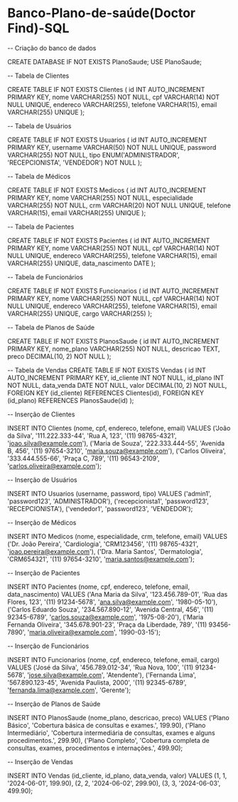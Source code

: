 # Banco-Plano-de-saúde(Doctor Find)-SQL



-- Criação do banco de dados

CREATE DATABASE IF NOT EXISTS PlanoSaude;
USE PlanoSaude;

-- Tabela de Clientes

CREATE TABLE IF NOT EXISTS Clientes (
    id INT AUTO_INCREMENT PRIMARY KEY,
    nome VARCHAR(255) NOT NULL,
    cpf VARCHAR(14) NOT NULL UNIQUE,
    endereco VARCHAR(255),
    telefone VARCHAR(15),
    email VARCHAR(255) UNIQUE
);

-- Tabela de Usuários

CREATE TABLE IF NOT EXISTS Usuarios (
    id INT AUTO_INCREMENT PRIMARY KEY,
    username VARCHAR(50) NOT NULL UNIQUE,
    password VARCHAR(255) NOT NULL,
    tipo ENUM('ADMINISTRADOR', 'RECEPCIONISTA', 'VENDEDOR') NOT NULL
);

-- Tabela de Médicos

CREATE TABLE IF NOT EXISTS Medicos (
    id INT AUTO_INCREMENT PRIMARY KEY,
    nome VARCHAR(255) NOT NULL,
    especialidade VARCHAR(255) NOT NULL,
    crm VARCHAR(20) NOT NULL UNIQUE,
    telefone VARCHAR(15),
    email VARCHAR(255) UNIQUE
);

-- Tabela de Pacientes

CREATE TABLE IF NOT EXISTS Pacientes (
    id INT AUTO_INCREMENT PRIMARY KEY,
    nome VARCHAR(255) NOT NULL,
    cpf VARCHAR(14) NOT NULL UNIQUE,
    endereco VARCHAR(255),
    telefone VARCHAR(15),
    email VARCHAR(255) UNIQUE,
    data_nascimento DATE
);

-- Tabela de Funcionários

CREATE TABLE IF NOT EXISTS Funcionarios (
    id INT AUTO_INCREMENT PRIMARY KEY,
    nome VARCHAR(255) NOT NULL,
    cpf VARCHAR(14) NOT NULL UNIQUE,
    endereco VARCHAR(255),
    telefone VARCHAR(15),
    email VARCHAR(255) UNIQUE,
    cargo VARCHAR(255)
);

-- Tabela de Planos de Saúde

CREATE TABLE IF NOT EXISTS PlanosSaude (
    id INT AUTO_INCREMENT PRIMARY KEY,
    nome_plano VARCHAR(255) NOT NULL,
    descricao TEXT,
    preco DECIMAL(10, 2) NOT NULL
);

-- Tabela de Vendas
CREATE TABLE IF NOT EXISTS Vendas (
    id INT AUTO_INCREMENT PRIMARY KEY,
    id_cliente INT NOT NULL,
    id_plano INT NOT NULL,
    data_venda DATE NOT NULL,
    valor DECIMAL(10, 2) NOT NULL,
    FOREIGN KEY (id_cliente) REFERENCES Clientes(id),
    FOREIGN KEY (id_plano) REFERENCES PlanosSaude(id)
);

-- Inserção de Clientes

INSERT INTO Clientes (nome, cpf, endereco, telefone, email) VALUES 
('João da Silva', '111.222.333-44', 'Rua A, 123', '(11) 98765-4321', 'joao.silva@example.com'),
('Maria de Souza', '222.333.444-55', 'Avenida B, 456', '(11) 97654-3210', 'maria.souza@example.com'),
('Carlos Oliveira', '333.444.555-66', 'Praça C, 789', '(11) 96543-2109', 'carlos.oliveira@example.com');

-- Inserção de Usuários

INSERT INTO Usuarios (username, password, tipo) VALUES
('admin1', 'password123', 'ADMINISTRADOR'),
('recepcionista1', 'password123', 'RECEPCIONISTA'),
('vendedor1', 'password123', 'VENDEDOR');

-- Inserção de Médicos

INSERT INTO Medicos (nome, especialidade, crm, telefone, email) VALUES
('Dr. João Pereira', 'Cardiologia', 'CRM123456', '(11) 98765-4321', 'joao.pereira@example.com'),
('Dra. Maria Santos', 'Dermatologia', 'CRM654321', '(11) 97654-3210', 'maria.santos@example.com');

-- Inserção de Pacientes

INSERT INTO Pacientes (nome, cpf, endereco, telefone, email, data_nascimento) VALUES 
('Ana Maria da Silva', '123.456.789-01', 'Rua das Flores, 123', '(11) 91234-5678', 'ana.silva@example.com', '1980-05-10'),
('Carlos Eduardo Souza', '234.567.890-12', 'Avenida Central, 456', '(11) 92345-6789', 'carlos.souza@example.com', '1975-08-20'),
('Maria Fernanda Oliveira', '345.678.901-23', 'Praça da Liberdade, 789', '(11) 93456-7890', 'maria.oliveira@example.com', '1990-03-15');

-- Inserção de Funcionários

INSERT INTO Funcionarios (nome, cpf, endereco, telefone, email, cargo) VALUES
('José da Silva', '456.789.012-34', 'Rua Nova, 100', '(11) 91234-5678', 'jose.silva@example.com', 'Atendente'),
('Fernanda Lima', '567.890.123-45', 'Avenida Paulista, 2000', '(11) 92345-6789', 'fernanda.lima@example.com', 'Gerente');

-- Inserção de Planos de Saúde

INSERT INTO PlanosSaude (nome_plano, descricao, preco) VALUES
('Plano Básico', 'Cobertura básica de consultas e exames.', 199.90),
('Plano Intermediário', 'Cobertura intermediária de consultas, exames e alguns procedimentos.', 299.90),
('Plano Completo', 'Cobertura completa de consultas, exames, procedimentos e internações.', 499.90);

-- Inserção de Vendas

INSERT INTO Vendas (id_cliente, id_plano, data_venda, valor) VALUES
(1, 1, '2024-06-01', 199.90),
(2, 2, '2024-06-02', 299.90),
(3, 3, '2024-06-03', 499.90);